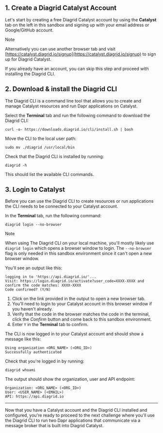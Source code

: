 ## 1. Create a Diagrid Catalyst Account

Let's start by creating a free Diagrid Catalyst account by using the **Catalyst** tab on the left in this sandbox and signing up with your email address or Google/GitHub account.

> [!NOTE]
> Alternatively you can use another browser tab and visit [https://catalyst.diagrid.io/signup](https://catalyst.diagrid.io/signup) to sign up for Diagrid Catalyst.

If you already have an account, you can skip this step and proceed with installing the Diagrid CLI.

## 2. Download & install the Diagrid CLI

The Diagrid CLI is a command line tool that allows you to create and manage Catalyst resources and run Dapr applications on Catalyst.

Select the **Terminal** tab and run the following command to download the Diagrid CLI:

```bash,run
curl -o- https://downloads.diagrid.io/cli/install.sh | bash
```

Move the CLI to the local user path:

```bash,run
sudo mv ./diagrid /usr/local/bin 
```

Check that the Diagrid CLI is installed by running:

```bash,run
diagrid -h
```

This should list the available CLI commands.

## 3. Login to Catalyst

Before you can use the Diagrid CLI to create resources or run applications the CLI needs to be connected to your Catalyst account.

In the **Terminal** tab, run the following command:

```bash,run
diagrid login --no-browser
```

> [!NOTE]
> When using The Diagrid CLI on your local machine, you'll mostly likely use `diagrid login` which opens a browser window to login. The `--no-browser` flag is only needed in this sandbox environment since it can't open a new browser window.

You'll see an output like this:

```text,nocopy
logging in to 'https://api.diagrid.io/'...
Visit: https://login.diagrid.io/activate?user_code=XXXX-XXXX and confirm the code matches: XXXX-XXXX
Code confirmed? (Y/N)
```

1. Click on the link provided in the output to open a new browser tab.
2. You'll need to login to your Catalyst account in this browser window if you haven't already.
3. Verify that the code in the browser matches the code in the terminal, click the *Confirm* button and come back to this sandbox environment.
4. Enter `Y` in the **Terminal** tab to confirm.

The CLI is now logged in to your Catalyst account and should show a message like this:

```text,nocopy
Using organization <ORG_NAME> (<ORG_ID>)
Successfully authenticated
```

Check that you're logged in by running:

```bash,run
diagrid whoami
```

The output should show the organization, user and API endpoint:

```text,nocopy
Organization: <ORG_NAME> (<ORG_ID>)
User: <USER_NAME> (<EMAIL>)
API: https://api.diagrid.io
```

---

Now that you have a Catalyst account and the Diagrid CLI installed and configured, you're ready to proceed to the next challenge where you'll use the Diagrid CLI to run two Dapr applications that communicate via a message broker that is built into Diagrid Catalyst.
